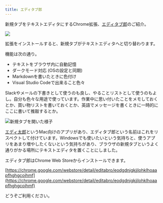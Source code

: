 ```yaml
---
title: エディタブ郎
---
```

新規タブをテキストエディタにするChrome拡張、[エディタブ郎](https://chrome.google.com/webstore/detail/editabro/eodgdnjgkjjlohklhoaapfhghgcoihmf)のご紹介。

![](https://lh3.googleusercontent.com/docs/AG8NV2Y6aNLA6eXIag-9DeMl2dt5xVLwJBZhgeA2whOorH0eDdrA3wr2NNzPtlygHjCourCLEhjatcXbpFPMY4phgQJvYyc8dcGjPv0wVTKpcrWa0_6f-fi2S1kabDY7NAiTvYHeXtKtB-E7bebVdLl3vYVew5U2JZDVngiGYDfTAE822wwcV2YpofuP2J4XiAmaRRJKXTuaRj3xN_Qq-00MraD4W8JDC2jRodW2TwGyfamx51THBxSTUZy4IuM9KyjD3riG22iPolkMxtMcGn6M61ydCLUEHYfQa1FmM2lWj-IaRkiylXCv0GhpsBRlqBaaRd8a7rlWW2Ccwc2txUVNMYrXQ3qoHXs7bKJtiX7b4Z0n_NTMz63IOONzLMnEyUVCM1RKIP6uxiIAZtqktSbznsWyEITStduSd35NipY7YqIET62RRAEz5LJgyaHG7jN1AcdZK7Q91qWH1z-76QmJz_OtjOFuW_zrWKPhrWu0C22o7Z40utaZja5lP74dWlp6yM4KR2YrN8-VIz7VTTEseJY_f5H_G59mhakBQyC9bc6T6rK6iktwfACLnbO6Oc4ZQYQO1OECrDBdG_yaX64MBoHKt_70LCYQsPXCILCfafPmVAuZ2kvuEN8MBCDaphw0Pt0kk0XZ3rUxj43nFK0fmJ0QbgmaJjSvb7Poe0O5z0yypocCZatl1umk4_7Vmg1zLuABiwhLXR0YFbkIu3k0jZuBUAnpT5Wbu54rpRZIepUQYqsriQjU426bGjH4eJn2N9-uyLceoV7v8msam5EV4kEnZ7fByYKTD0G8AhNdUQzyFwTq9Q5QjXFEgEDXxNVLBH2lfqcPmY9VYNyPxbTE-MCmpzCU-lTYk3UZAkmNiT-YmoOkcYRg1OW8nLQYfjan063JqknWcznbY1iuiP2qsWI18C8zzpIPVwGcSDhG2EAAjgu_XFmyb3N3DVPaQ9pbatOoekG8bO_MQwbW9pIojFmjGrsd7hXorXX3DLRi9XpaeEkRQM7AToWCMVeJ3hfnLDcBjibuvlnqL9Zz9KuVT09pNFDd876gZ6bzxlKFpFNYhRWu6fU2EeDt3m4BjgGe5frcl0zv4M6Z1X_24WAtusbTOVQWSfc_OfTiQNGyXliL0dVPuwRxFVlnLdi7fY9jtWlFurWKFs64I4SETVsFH4BYtkViMRBWjmvzUpvk6alfw2C3oG5XH0t1LDThTJDr59pvrZCpZINUcazpZ1P1WnxB-zqO-l--J2oSSYtEPIPbHAprDQ)

拡張をインストールすると、新規タブがテキストエディタへと切り替わります。

機能は次の通り。

*   テキストをブラウザ内に自動記憶
*   ダークモード対応 (OSの設定と同期)
*   Markdownを書いたときに色付け
*   Visual Studio Codeで出来ること色々

Slackやメールの下書きとして使うのも良し、やることリストとして使うのもよし。自分も色々な用途で使っています。作業中に思い付いたことをメモしておくとか、買い物リストを書いておくとか、英語でメッセージを書くときに一時的にここに書いて推敲するとか。

![](https://lh3.googleusercontent.com/docs/AG8NV2ZnDARIVDFEI_MdW2mEaFckDxLEBS9kVix84LbwECUFM68JHO5onSYKFk_4aH_kPde8QJuJcNV7LQIYVD7h7_QeZVOPqE0lhcB5sgI7yKQif8pdncyB2LuECzeGeGgPyVq2NgtUY_JDagGOzK-wGSig5_j3lfNW-XcTKABFL5JmR_TArjm-ehmdHWMd7oq-bXrRFxE2a4cJBf3Tn2PlTeQ7xlGK9rSAIh8_llnZBdg5oEnH5Nqui2eb9P_kPr6bp0KHVsESs42Dsjrnsw5M3yXetaqdoEmBjtG9fDcWJ8OwbUmBBMBdjOPqzUgWkW7Za3_htvbTB3xC3GOu21wLq1CX8YebSdjLiFCXpJX7YQgW8_4rLH7CXJfBcDSeKaWBc3Neh-uYftlqhgdmgl4z0fCOqSKyiBcC8Acg7hQGNlAnnzOfwzLNFN6D7unzA5vPaEqWmNoWGaKa_H_J2w4VD0E0GtJAa4aykCBPcJAe0_J9BP_8nFJCiUoNgkUvqhm8ZQFYC4LSS9MAywYtvKULBXKt0HK_4JE-ppi03z5AUkqGKNYUWdtUzh9zv5mHU1Y_4ESrhu18uZ69_MU6phdMg6vYjuCaQSi9G5l7tGTtFwu05ItZLZ2IJ1Lct8xXnYeY4J6H0UPHgHRg2c9-0yyGE6Yv0pArOplDDtXwIdYxc8wC2TtAEfk0wlVryTvM68aBvL1KMl1tHDJXpzTkDu5BwLaC0I3CDjIWfAiF-BfhtxLnTbxflRZUm_sZzxnuTFT5XlPjEh6i3zF5SGw57I1H7cfe3sEF-tUttXkSnBYAYeU77dUBj9qQKFNbe_-i0Yl0KdiuJCeohsmaRPLsnbJNMLSkqdEW9AXcvbE4tfK_VDkZ8wVJ9aMRDwtAliDYs3SFQvOfoCuL5OCuANze9UvGQjR0glU5qfbG68Ok8ZDRCsTPKlNJMowS2IsM1HTqUdv3t8ZlqHcQysm2Qo6V7tJJqVmTGKjknpKFg-Nxh7VsccEYgDWXFNCJuV8hPaN9CvaavJJR3zPMWT8OjMRh57eLQQW1_ls6GaI3g7Hc-Qk8kWAcXGtwa4dBTozI3Ff6XMy69h7GZE399M8Nxv9YzlaykZJXGS4sFk9ctIW06JLI9NCK9QS5Nae7mB7CaqI04GZi1NyjUE41_v0H9KzONdt6BwAPsmRqy6kQ3CQ0Jh2HD31opfuMC-mgHqg_pgW8TxpLPomEMr-YOFBSVANttC-ZhaldEWeZJ58DwdhRjUgGBSX_9eqX2w "新規タブを開いた様子")

[エディ太郎](https://editaro.com/)というMac向けのアプリがあり、エディタブ郎という名前はこれをリスペクトして付けています。Windowsでも使いたいという気持ちと、使うアプリをあまり増やしたくないという気持ちがあり、ブラウザの新規タブというよく通りがかる場所にテキストエディタを置くことにしました。

エディタブ郎はChrome Web Storeからインストールできます。

[https://chrome.google.com/webstore/detail/editabro/eodgdnjgkjjlohklhoaapfhghgcoihmf](https://chrome.google.com/webstore/detail/editabro/eodgdnjgkjjlohklhoaapfhghgcoihmf)

どうぞご利用ください。
